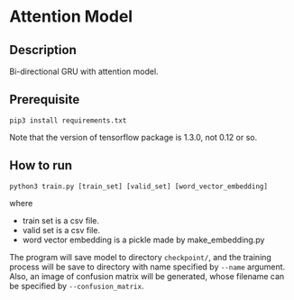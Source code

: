 # Attention Model

## Description

Bi-directional GRU with attention model.


## Prerequisite

```
pip3 install requirements.txt
```

Note that the version of tensorflow package is 1.3.0, not 0.12 or so.

## How to run

```
python3 train.py [train_set] [valid_set] [word_vector_embedding]
```

where

- train set is a csv file.
- valid set is a csv file.
- word vector embedding is a pickle made by make_embedding.py

The program will save model to directory `checkpoint/`, and the training process will be save to directory with name specified by `--name` argument. Also, an image of confusion matrix will be generated, whose filename can be specified by `--confusion_matrix`.
